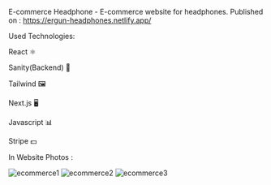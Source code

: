 E-commerce Headphone - E-commerce website for headphones.
Published on : https://ergun-headphones.netlify.app/

Used Technologies:

React ⚛️

Sanity(Backend) 🧨

Tailwind 🖼️

Next.js 🖥️

Javascript 📊

Stripe 💵

In Website Photos :

![ecommerce1](https://user-images.githubusercontent.com/89292621/215313996-17e761d8-597f-4e47-ae0b-0aa618445d72.png)
![ecommerce2](https://user-images.githubusercontent.com/89292621/215314002-cd967ea1-f16a-4c0c-b4d6-e74691885403.png)
![ecommerce3](https://user-images.githubusercontent.com/89292621/215314004-5053c022-4e9e-453a-a812-a5d1335101e6.png)
